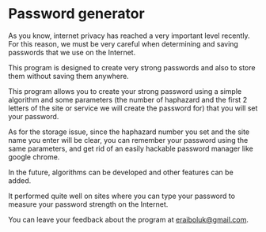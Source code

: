 # Password generator
As you know, internet privacy has reached a very important level recently. For this reason, we must be very careful when determining and saving passwords that we use on the Internet.

This program is designed to create very strong passwords and also to store them without saving them anywhere.

This program allows you to create your strong password using a simple algorithm and some parameters (the number of haphazard and the first 2 letters of the site or service we will create the password for) that you will set your password.

As for the storage issue, since the haphazard number you set and the site name you enter will be clear, you can remember your password using the same parameters, and get rid of an easily hackable password manager like google chrome.

In the future, algorithms can be developed and other features can be added.

It performed quite well on sites where you can type your password to measure your password strength on the Internet.

You can leave your feedback about the program at eraiboluk@gmail.com.